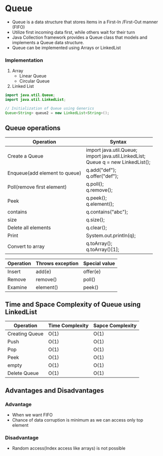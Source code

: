 # Queue
- Queue is a data structure that stores items in a First-In /First-Out manner (FIFO)
- Utilize first incoming data first, while others wait for their turn
- Java Collection framework provides a Queue class that models and implements a Queue data structure. 
- Queue can be implemented using Arrays or LinkedList

### Implementation
1. Array
    - Linear Queue
    - Circular Queue
2. Linked List

```java
import java.util.Queue;
import java.util.LinkedList;

// Initialization of Queue using Generics
Queue<String> queue2 = new LinkedList<String>();
```

## Queue operations
|Operation|Syntax|
|---|---|
|Create a Queue|import java.util.Queue;<br>import java.util.LinkedList;<br>Queue<E> q = new LinkedList<E>();|
|Enqueue(add element to queue)|q.add("def");<br>q.offer("def");|
|Poll(remove first element)|q.poll();<br>q.remove();|
|Peek|q.peek();<br>q.element();|
|contains|q.contains("abc");|
|size|q.size();|
|Delete all elements|q.clear();|
|Print|System.out.println(q);|
|Convert to array|q.toArray();<br>q.toArray()[1];|

|Operation|Throws exception|Special value|
|---|---|---|
|Insert|add(e)|offer(e)|
|Remove|remove()|poll()|
|Examine|element()|peek()|

## Time and Space Complexity of Queue using LinkedList
|Operation |Time Complexity |Sapce Complexity|
|---|---|---|
|Creating Queue|O(1)|O(1)|
|Push          |O(1)|O(1)|
|Pop           |O(1)|O(1)|
|Peek          |O(1)|O(1)|
|empty         |O(1)|O(1)|
|Delete Queue  |O(1)|O(1)|

## Advantages and Disadvantages

### Advantage
- When we want FIFO
- Chance of data corruption is minimum as we can access only top element 

### Disadvantage
- Random access(Index access like arrays) is not possible